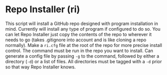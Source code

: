 # Repo Installer (ri)

This script will install a GitHub repo designed with program installation in mind. Currently will install any type of program if configured to do so. You can let Repo Installer just copy the contents of the repo to wherever it needs to go (takes .gitignore into account and is like cloning a repo normally). Make a `ri.cfg` file at the root of the repo for more precise install control. The command must be run in the repo you want to install. Can generate a config file by passing `-g` to the command, followed by either a directory (`-d`) or a list of files. All directories must be tagged with a `-d` prior so that way Repo Installer knows.